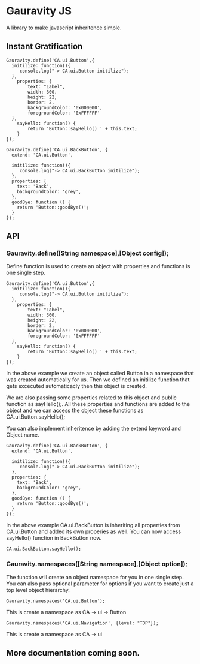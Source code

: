 Gauravity JS
===========

A library to make javascript inheritence simple.

Instant Gratification
---------------------
    Gauravity.define('CA.ui.Button',{
      initilize: function(){
         console.log("-> CA.ui.Button initilize"); 
      },
        properties: {
     		text: "Label",
     		width: 300,
     		height: 22,
     		border: 2,
     		backgroundColor: '0x000000',
     		foregroundColor: '0xFFFFFF'
   	  },
     	sayHello: function() {
     		return 'Button::sayHello() ' + this.text;
     	}
    });

    Gauravity.define('CA.ui.BackButton', {
      extend: 'CA.ui.Button',

      initilize: function(){
         console.log("-> CA.ui.BackButton initilize"); 
      },
      properties: {
        text: 'Back',
        backgroundColor: 'grey',
      },
      goodBye: function () {
        return 'Button::goodBye()';
      }
    });

API
------------------------------

### Gauravity.define([String namespace],[Object config]); ###

Define function is used to create an object with properties and functions is one 
single step. 

    Gauravity.define('CA.ui.Button',{
      initilize: function(){
         console.log("-> CA.ui.Button initilize"); 
      },
        properties: {
         	text: "Label",
     		width: 300,
     		height: 22,
     		border: 2,
     		backgroundColor: '0x000000',
     		foregroundColor: '0xFFFFFF'
   	  },
     	sayHello: function() {
     		return 'Button::sayHello() ' + this.text;
     	}
    });

In the above example we create an object called Button in a namespace that was 
created automatically for us. Then we defined an initilize function that gets
excecuted automaticacly then this object is created. 

We are also passing some properties related to this object and public function as 
sayHello();. All these properties and functions are added to the object and we 
can access the object these functions as CA.ui.Button.sayHello();

You can also implement inheritence by adding the extend keyword and Object name.

    Gauravity.define('CA.ui.BackButton', {
      extend: 'CA.ui.Button',

      initilize: function(){
         console.log("-> CA.ui.BackButton initilize"); 
      },
      properties: {
        text: 'Back',
        backgroundColor: 'grey',
      },
      goodBye: function () {
        return 'Button::goodBye()';
      }
    });

In the above example CA.ui.BackButton is inheriting all properties from 
CA.ui.Button and added its own properies as well. You can now access sayHello() 
function in BackButton now. 

    CA.ui.BackButton.sayHello();
    

### Gauravity.namespaces([String namespace],[Object option]); ###

The function will create an object namespace for you in one single step. You can 
also pass optional parameter for options if you want to create just a top level
object hierarchy.

    Gauravity.namespaces('CA.ui.Button');

This is create a namespace as CA -> ui -> Button

    Gauravity.namespaces('CA.ui.Navigation', {level: "TOP"});
    
This is create a namespace as CA -> ui


More documentation coming soon.
------------------------------